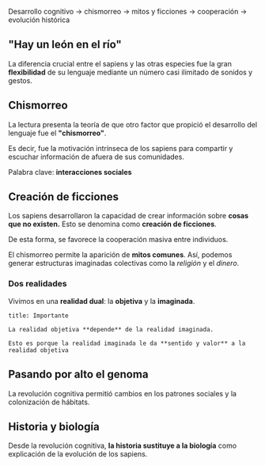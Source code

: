 
Desarrollo cognitivo $\to$ chismorreo $\to$ mitos y ficciones $\to$ cooperación $\to$ evolución histórica
## "Hay un león en el río"

La diferencia crucial entre el sapiens y las otras especies fue la gran **flexibilidad** de su lenguaje mediante un número casi ilimitado de sonidos y gestos.

## Chismorreo

La lectura presenta la teoría de que otro factor que propició el desarrollo del lenguaje fue el **"chismorreo"**.

Es decir, fue la motivación intrínseca de los sapiens para compartir y escuchar información de afuera de sus comunidades.

Palabra clave: **interacciones sociales**

## Creación de ficciones

Los sapiens desarrollaron la capacidad de crear información sobre **cosas que no existen.** Esto se denomina como **creación de ficciones**.

De esta forma, se favorece la cooperación masiva entre individuos.

El chismorreo permite la aparición de **mitos comunes**. Así, podemos generar  estructuras imaginadas colectivas como la *religión* y el *dinero*.

### Dos realidades

Vivimos en una **realidad dual**: la **objetiva** y la **imaginada**.

```ad-important
title: Importante

La realidad objetiva **depende** de la realidad imaginada.

Esto es porque la realidad imaginada le da **sentido y valor** a la realidad objetiva

```

## Pasando por alto el genoma

La revolución cognitiva permitió cambios en los patrones sociales y la colonización de hábitats.

## Historia y biología

Desde la revolución cognitiva, **la historia sustituye a la biología** como explicación de la evolución de los sapiens.
